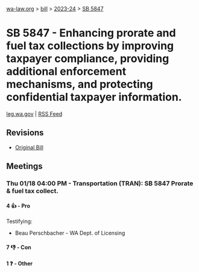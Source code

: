 [wa-law.org](/) > [bill](/bill/) > [2023-24](/bill/2023-24/) > [SB 5847](/bill/2023-24/sb/5847/)

# SB 5847 - Enhancing prorate and fuel tax collections by improving taxpayer compliance, providing additional enforcement mechanisms, and protecting confidential taxpayer information.
[leg.wa.gov](https://app.leg.wa.gov/billsummary?BillNumber=5847&Year=2023&Initiative=false) | [RSS Feed](./rss.xml)

## Revisions
* [Original Bill](1/)

## Meetings
### Thu 01/18 04:00 PM - Transportation (TRAN): SB 5847 Prorate & fuel tax collect.
#### 4 👍 - Pro
Testifying:
* Beau Perschbacher - WA Dept. of Licensing

#### 7 👎 - Con

#### 1 ❓ - Other
